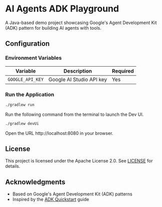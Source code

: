 # AI Agents ADK Playground

A Java-based demo project showcasing Google's Agent Development Kit (ADK) pattern for building AI agents with tools. 


## Configuration

### Environment Variables

| Variable | Description | Required |
|----------|-------------|----------|
| `GOOGLE_API_KEY` | Google AI Studio API key | Yes      |


###  Run the Application

```bash
./gradlew run
```

Run the following command from the terminal to launch the Dev UI.
```bash
./gradlew devUi
```
Open the URL http://localhost:8080 in your browser.

## License

This project is licensed under the Apache License 2.0. See [LICENSE](LICENSE) for details.

## Acknowledgments

- Based on Google's Agent Development Kit (ADK) patterns
- Inspired by the [ADK Quickstart](https://google.github.io/adk-docs/get-started/quickstart/) guide
